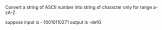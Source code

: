 Convert a string of ASCII number into string of character only for range a-zA-Z

suppose input is - 10010110271
output is -defG

